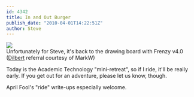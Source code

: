 ```yaml
---
id: 4342
title: In and Out Burger
publish_date: "2010-04-01T14:22:51Z"
author: Steve
---
```

![](http://www.flagstafffrenzy.org/wp-content/uploads/2010/04/strip.print_.gif)  
Unfortunately for Steve, it's back to the drawing board with Frenzy v4.0 ([Dilbert](http://dilbert.com/strips/comic/2010-04-01/) referral courtesy of MarkW)

Today is the Academic Technology "mini-retreat", so if I ride, it'll be really early. If you get out for an adventure, please let us know, though.

April Fool's "ride" write-ups especially welcome.
